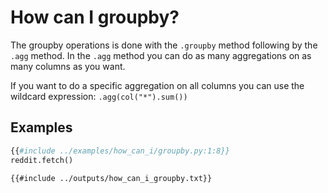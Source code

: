 # How can I groupby?

The groupby operations is done with the `.groupby` method following by the `.agg` method.
In the `.agg` method you can do as many aggregations on as many columns as you want.

If you want to do a specific aggregation on all columns you can use the wildcard expression: `.agg(col("*").sum())`

## Examples

```python
{{#include ../examples/how_can_i/groupby.py:1:8}}
reddit.fetch()
```

```text
{{#include ../outputs/how_can_i_groupby.txt}}
```
